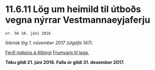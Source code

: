 # 11.6.11 Lög um heimild til útboðs vegna nýrrar Vestmannaeyjaferju

`nr. 56 10. júní 2016`

_Íslensk lög 1. nóvember 2017 (útgáfa 147)._

[Ferill málsins á Alþingi](https://www.althingi.is/thingstorf/thingmalalistar-eftir-thingum/ferill/?ltg=145&mnr=763)
[Frumvarp til laga.](https://www.althingi.is/altext/145/s/1283.html)

**Tóku gildi 21. júní 2016. Falla úr gildi 31. desember 2017.**

